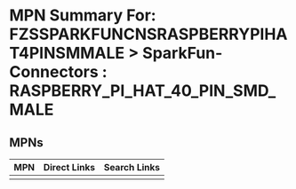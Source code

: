 



# MPN Summary For: FZSSPARKFUNCNSRASPBERRYPIHAT4PINSMMALE > SparkFun-Connectors : RASPBERRY_PI_HAT_40_PIN_SMD_MALE

## MPNs
  

|MPN|Direct Links|Search Links|
| :--- | :--- | :--- |
||||
